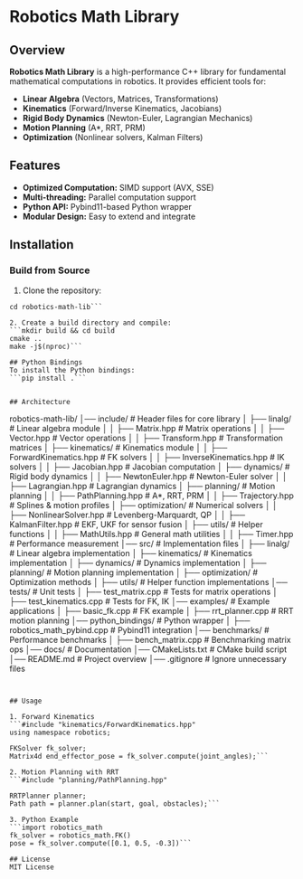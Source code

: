 # Robotics Math Library

## Overview
**Robotics Math Library** is a high-performance C++ library for fundamental mathematical computations in robotics. It provides efficient tools for:
- **Linear Algebra** (Vectors, Matrices, Transformations)
- **Kinematics** (Forward/Inverse Kinematics, Jacobians)
- **Rigid Body Dynamics** (Newton-Euler, Lagrangian Mechanics)
- **Motion Planning** (A*, RRT, PRM)
- **Optimization** (Nonlinear solvers, Kalman Filters)

## Features
- **Optimized Computation:** SIMD support (AVX, SSE)
- **Multi-threading:** Parallel computation support
- **Python API:** Pybind11-based Python wrapper
- **Modular Design:** Easy to extend and integrate

## Installation

### **Build from Source**
1. Clone the repository:
```git clone https://github.com/yourname/robotics-math-lib.git
cd robotics-math-lib```

2. Create a build directory and compile:
```mkdir build && cd build
cmake ..
make -j$(nproc)```

## Python Bindings
To install the Python bindings:
```pip install .```


## Architecture
```
robotics-math-lib/
│── include/                      # Header files for core library
│   ├── linalg/                   # Linear algebra module
│   │   ├── Matrix.hpp             # Matrix operations
│   │   ├── Vector.hpp             # Vector operations
│   │   ├── Transform.hpp          # Transformation matrices
│   ├── kinematics/                # Kinematics module
│   │   ├── ForwardKinematics.hpp  # FK solvers
│   │   ├── InverseKinematics.hpp  # IK solvers
│   │   ├── Jacobian.hpp           # Jacobian computation
│   ├── dynamics/                  # Rigid body dynamics
│   │   ├── NewtonEuler.hpp        # Newton-Euler solver
│   │   ├── Lagrangian.hpp         # Lagrangian dynamics
│   ├── planning/                  # Motion planning
│   │   ├── PathPlanning.hpp       # A*, RRT, PRM
│   │   ├── Trajectory.hpp         # Splines & motion profiles
│   ├── optimization/              # Numerical solvers
│   │   ├── NonlinearSolver.hpp    # Levenberg-Marquardt, QP
│   │   ├── KalmanFilter.hpp       # EKF, UKF for sensor fusion
│   ├── utils/                     # Helper functions
│   │   ├── MathUtils.hpp          # General math utilities
│   │   ├── Timer.hpp              # Performance measurement
│── src/                           # Implementation files
│   ├── linalg/                    # Linear algebra implementation
│   ├── kinematics/                 # Kinematics implementation
│   ├── dynamics/                   # Dynamics implementation
│   ├── planning/                   # Motion planning implementation
│   ├── optimization/               # Optimization methods
│   ├── utils/                      # Helper function implementations
│── tests/                          # Unit tests
│   ├── test_matrix.cpp             # Tests for matrix operations
│   ├── test_kinematics.cpp         # Tests for FK, IK
│── examples/                       # Example applications
│   ├── basic_fk.cpp                # FK example
│   ├── rrt_planner.cpp             # RRT motion planning
│── python_bindings/                # Python wrapper
│   ├── robotics_math_pybind.cpp    # Pybind11 integration
│── benchmarks/                     # Performance benchmarks
│   ├── bench_matrix.cpp            # Benchmarking matrix ops
│── docs/                           # Documentation
│── CMakeLists.txt                   # CMake build script
│── README.md                        # Project overview
│── .gitignore                        # Ignore unnecessary files
```


## Usage

1. Forward Kinematics
```#include "kinematics/ForwardKinematics.hpp"
using namespace robotics;

FKSolver fk_solver;
Matrix4d end_effector_pose = fk_solver.compute(joint_angles);```

2. Motion Planning with RRT
```#include "planning/PathPlanning.hpp"

RRTPlanner planner;
Path path = planner.plan(start, goal, obstacles);```

3. Python Example
```import robotics_math
fk_solver = robotics_math.FK()
pose = fk_solver.compute([0.1, 0.5, -0.3])```

## License
MIT License